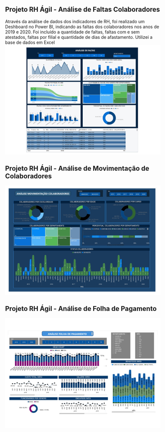 ## Projeto RH Ágil - Análise de Faltas Colaboradores
Através da análise de dados dos indicadores de RH, foi realizado um Deshboard no Power BI, indicando as faltas dos colaboradores nos anos de 2019 e 2020.
Foi incluído a quantidade de faltas, faltas com e sem atestados, faltas por filial e quantidade de dias de afastamento. Utilizei a base de dados em Excel 
![Projeto Power BI com analise de faltas](https://github.com/Nparanzini/my-project/blob/main/Power%20BI%20com%20foco%20em%20RH/Projeto%20Dados%20RH%20-%20Power%20BI._Analise%20de%20faltas.jpg)
## Projeto RH Ágil - Análise de Movimentação de Colaboradores
![Projeto Power BI com analise de movimentação de colaboradores](https://github.com/Nparanzini/my-project/blob/main/Power%20BI%20com%20foco%20em%20RH/Projeto%20Dados%20RH%20-%20Power%20BI._Analise%20de%20movimenta%C3%A7%C3%A3o%20de%20colaboradores.jpg)
## Projeto RH Ágil - Análise de Folha de Pagamento
![Projeto Power BI com analise de Folha de Pagamento](https://github.com/Nparanzini/my-project/blob/main/Power%20BI%20com%20foco%20em%20RH/Projeto%20Dados%20RH%20-%20Power%20BI._Folha%20de%20Pagamento.jpg)
